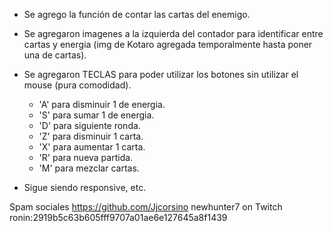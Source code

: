 - Se agrego la función de contar las cartas del enemigo.
- Se agregaron imagenes a la izquierda del contador para identificar entre cartas y energia (img de Kotaro agregada temporalmente hasta poner una de cartas).
- Se agregaron TECLAS para poder utilizar los botones sin utilizar el mouse (pura comodidad). 
    - 'A' para disminuir 1 de energia. 
    - 'S' para sumar 1 de energia.
    - 'D' para siguiente ronda.
    - 'Z' para disminuir 1 carta.
    - 'X' para aumentar 1 carta.
    - 'R' para nueva partida.
    - 'M' para mezclar cartas.

- Sigue siendo responsive, etc.



Spam sociales 
https://github.com/Jjcorsino
newhunter7 on Twitch
ronin:2919b5c63b605fff9707a01ae6e127645a8f1439